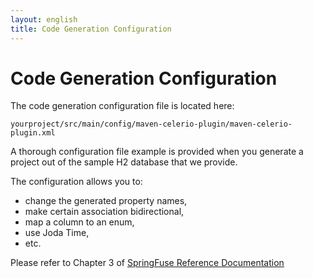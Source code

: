 ```yaml
---
layout: english
title: Code Generation Configuration
---
```


# Code Generation Configuration

The code generation configuration file is located here: 

	yourproject/src/main/config/maven-celerio-plugin/maven-celerio-plugin.xml

<p class="tip"> 
	A thorough configuration file example is provided when you generate a project out of the sample H2 database that we provide.
</p>

The configuration allows you to:

* change the generated property names, 
* make certain association bidirectional, 
* map a column to an enum, 
* use Joda Time, 
* etc.

Please refer to Chapter 3 of <a href="/documentation/pdf/springfuse.pdf">SpringFuse Reference Documentation</a>								
